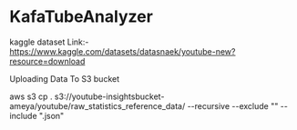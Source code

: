# KafaTubeAnalyzer

kaggle dataset Link:- https://www.kaggle.com/datasets/datasnaek/youtube-new?resource=download

Uploading Data To S3 bucket

aws s3 cp . s3://youtube-insightsbucket-ameya/youtube/raw_statistics_reference_data/ --recursive --exclude "" --include ".json"
